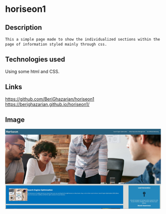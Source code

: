 # horiseon1

## Description
    This a simple page made to show the individualized sections within the page of information styled mainly through css.
## Technologies used
 Using some html and CSS.

## Links
https://github.com/BerjGhazarian/horiseon1
https://berjghazarian.github.io/horiseon1/

## Image 
![](./horiseonscreenshot.jpg)
